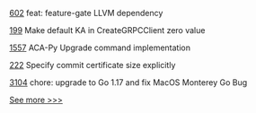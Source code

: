 
[602](https://github.com/hyperledger-labs/solang/pull/602) feat: feature-gate LLVM dependency

[199](https://github.com/hyperledger-labs/fabric-smart-client/pull/199) Make default KA in CreateGRPCClient zero value

[1557](https://github.com/hyperledger/aries-cloudagent-python/pull/1557) ACA-Py Upgrade command implementation

[222](https://github.com/hyperledger-labs/minbft/pull/222) Specify commit certificate size explicitly

[3104](https://github.com/hyperledger/aries-framework-go/pull/3104) chore: upgrade to Go 1.17 and fix MacOS Monterey Go Bug


[See more >>>](https://start-here.hyperledger.org/pull-requests)
